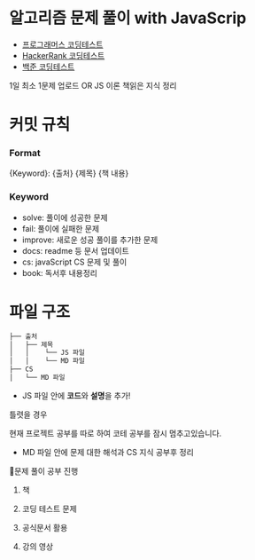 # 알고리즘 문제 풀이 with JavaScrip

- [프로그래머스 코딩테스트](https://school.programmers.co.kr/learn/challenges?order=recent)
- [HackerRank 코딩테스트](https://www.hackerrank.com/dashboard)
- [백준 코딩테스트](https://www.acmicpc.net/workbook/top)

1일 최소 1문제 업로드 OR JS 이론 책읽은 지식 정리

# 커밋 규칙

### Format

{Keyword}: {출처} {제목} {책 내용}

### Keyword

- solve: 풀이에 성공한 문제
- fail: 풀이에 실패한 문제
- improve: 새로운 성공 풀이를 추가한 문제
- docs: readme 등 문서 업데이트
- cs: javaScript CS 문제 및 풀이
- book: 독서후 내용정리

# 파일 구조

```bash
├── 출처
│   ├── 제목
│   │    └── JS 파일
│   │    └── MD 파일
├── CS
│   └── MD 파일

```

- JS 파일 안에 **코드**와 **설명**을 추가!

틀렷을 경우

현재 프로젝트 공부를 따로 하여 코테 공부를 잠시 멈추고있습니다.

- MD 파일 안에 문제 대한 해석과 CS 지식 공부후 정리

📢문제 풀이 공부 진행


1. 책

2. 코딩 테스트 문제

3. 공식문서 활용

4. 강의 영상

